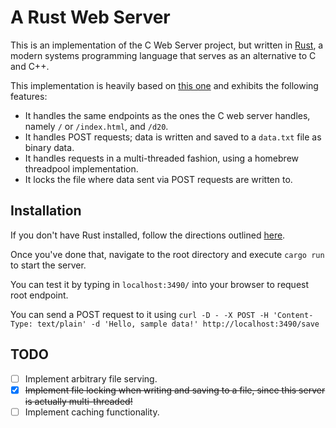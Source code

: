 # A Rust Web Server

This is an implementation of the C Web Server project, but written in [Rust](https://www.rust-lang.org/en-US/), a modern systems programming language that serves as an alternative to C and C++.

This implementation is heavily based on [this one](https://doc.rust-lang.org/book/second-edition/ch20-00-final-project-a-web-server.html) and exhibits the following features:

 * It handles the same endpoints as the ones the C web server handles, namely `/` or `/index.html`, and `/d20`.
 * It handles POST requests; data is written and saved to a `data.txt` file as binary data.
 * It handles requests in a multi-threaded fashion, using a homebrew threadpool implementation.
 * It locks the file where data sent via POST requests are written to.

 ## Installation

 If you don't have Rust installed, follow the directions outlined [here](https://www.rust-lang.org/en-US/install.html).

 Once you've done that, navigate to the root directory and execute `cargo run` to start the server. 

 You can test it by typing in `localhost:3490/` into your browser to request root endpoint. 

 You can send a POST request to it using `curl -D - -X POST -H 'Content-Type: text/plain' -d 'Hello, sample data!' http://localhost:3490/save`

 ## TODO

 - [ ] Implement arbitrary file serving.
 - [X] ~~Implement file locking when writing and saving to a file, since this server is actually multi-threaded!~~
 - [ ] Implement caching functionality.